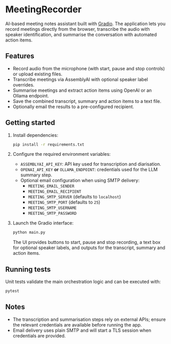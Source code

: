 # MeetingRecorder

AI-based meeting notes assistant built with [Gradio](https://gradio.app/). The application lets you
record meetings directly from the browser, transcribe the audio with speaker identification, and
summarise the conversation with automated action items.

## Features

- Record audio from the microphone (with start, pause and stop controls) or upload existing files.
- Transcribe meetings via AssemblyAI with optional speaker label overrides.
- Summarise meetings and extract action items using OpenAI or an Ollama endpoint.
- Save the combined transcript, summary and action items to a text file.
- Optionally email the results to a pre-configured recipient.

## Getting started

1. Install dependencies:

   ```bash
   pip install -r requirements.txt
   ```

2. Configure the required environment variables:

   - `ASSEMBLYAI_API_KEY`: API key used for transcription and diarisation.
   - `OPENAI_API_KEY` **or** `OLLAMA_ENDPOINT`: credentials used for the LLM summary step.
   - Optional email configuration when using SMTP delivery:
     - `MEETING_EMAIL_SENDER`
     - `MEETING_EMAIL_RECIPIENT`
     - `MEETING_SMTP_SERVER` (defaults to `localhost`)
     - `MEETING_SMTP_PORT` (defaults to `25`)
     - `MEETING_SMTP_USERNAME`
     - `MEETING_SMTP_PASSWORD`

3. Launch the Gradio interface:

   ```bash
   python main.py
   ```

   The UI provides buttons to start, pause and stop recording, a text box for optional speaker
   labels, and outputs for the transcript, summary and action items.

## Running tests

Unit tests validate the main orchestration logic and can be executed with:

```bash
pytest
```

## Notes

- The transcription and summarisation steps rely on external APIs; ensure the relevant credentials
  are available before running the app.
- Email delivery uses plain SMTP and will start a TLS session when credentials are provided.
